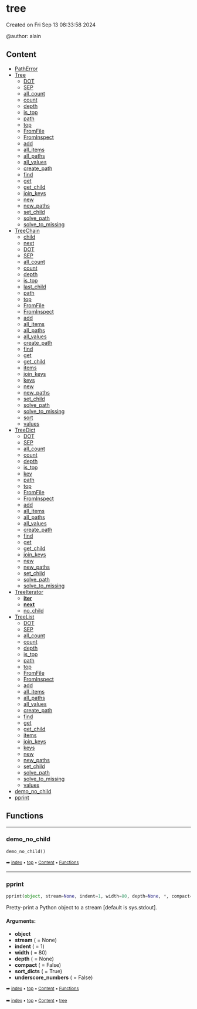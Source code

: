 # tree

Created on Fri Sep 13 08:33:58 2024

@author: alain


## Content

- [PathError](treed-tree-patherror.md#patherror)
- [Tree](treed-tree-tree.md#tree)
  - [DOT](treed-tree-tree.md#dot)
  - [SEP](treed-tree-tree.md#sep)
  - [all_count](treed-tree-tree.md#all_count)
  - [count](treed-tree-tree.md#count)
  - [depth](treed-tree-tree.md#depth)
  - [is_top](treed-tree-tree.md#is_top)
  - [path](treed-tree-tree.md#path)
  - [top](treed-tree-tree.md#top)
  - [FromFile](treed-tree-tree.md#fromfile)
  - [FromInspect](treed-tree-tree.md#frominspect)
  - [add](treed-tree-tree.md#add)
  - [all_items](treed-tree-tree.md#all_items)
  - [all_paths](treed-tree-tree.md#all_paths)
  - [all_values](treed-tree-tree.md#all_values)
  - [create_path](treed-tree-tree.md#create_path)
  - [find](treed-tree-tree.md#find)
  - [get](treed-tree-tree.md#get)
  - [get_child](treed-tree-tree.md#get_child)
  - [join_keys](treed-tree-tree.md#join_keys)
  - [new](treed-tree-tree.md#new)
  - [new_paths](treed-tree-tree.md#new_paths)
  - [set_child](treed-tree-tree.md#set_child)
  - [solve_path](treed-tree-tree.md#solve_path)
  - [solve_to_missing](treed-tree-tree.md#solve_to_missing)
- [TreeChain](treed-tree-treechain.md#treechain)
  - [child](treed-tree-treechain.md#child)
  - [next](treed-tree-treechain.md#next)
  - [DOT](treed-tree-treechain.md#dot)
  - [SEP](treed-tree-treechain.md#sep)
  - [all_count](treed-tree-treechain.md#all_count)
  - [count](treed-tree-treechain.md#count)
  - [depth](treed-tree-treechain.md#depth)
  - [is_top](treed-tree-treechain.md#is_top)
  - [last_child](treed-tree-treechain.md#last_child)
  - [path](treed-tree-treechain.md#path)
  - [top](treed-tree-treechain.md#top)
  - [FromFile](treed-tree-treechain.md#fromfile)
  - [FromInspect](treed-tree-treechain.md#frominspect)
  - [add](treed-tree-treechain.md#add)
  - [all_items](treed-tree-treechain.md#all_items)
  - [all_paths](treed-tree-treechain.md#all_paths)
  - [all_values](treed-tree-treechain.md#all_values)
  - [create_path](treed-tree-treechain.md#create_path)
  - [find](treed-tree-treechain.md#find)
  - [get](treed-tree-treechain.md#get)
  - [get_child](treed-tree-treechain.md#get_child)
  - [items](treed-tree-treechain.md#items)
  - [join_keys](treed-tree-treechain.md#join_keys)
  - [keys](treed-tree-treechain.md#keys)
  - [new](treed-tree-treechain.md#new)
  - [new_paths](treed-tree-treechain.md#new_paths)
  - [set_child](treed-tree-treechain.md#set_child)
  - [solve_path](treed-tree-treechain.md#solve_path)
  - [solve_to_missing](treed-tree-treechain.md#solve_to_missing)
  - [sort](treed-tree-treechain.md#sort)
  - [values](treed-tree-treechain.md#values)
- [TreeDict](treed-tree-treedict.md#treedict)
  - [DOT](treed-tree-treedict.md#dot)
  - [SEP](treed-tree-treedict.md#sep)
  - [all_count](treed-tree-treedict.md#all_count)
  - [count](treed-tree-treedict.md#count)
  - [depth](treed-tree-treedict.md#depth)
  - [is_top](treed-tree-treedict.md#is_top)
  - [key](treed-tree-treedict.md#key)
  - [path](treed-tree-treedict.md#path)
  - [top](treed-tree-treedict.md#top)
  - [FromFile](treed-tree-treedict.md#fromfile)
  - [FromInspect](treed-tree-treedict.md#frominspect)
  - [add](treed-tree-treedict.md#add)
  - [all_items](treed-tree-treedict.md#all_items)
  - [all_paths](treed-tree-treedict.md#all_paths)
  - [all_values](treed-tree-treedict.md#all_values)
  - [create_path](treed-tree-treedict.md#create_path)
  - [find](treed-tree-treedict.md#find)
  - [get](treed-tree-treedict.md#get)
  - [get_child](treed-tree-treedict.md#get_child)
  - [join_keys](treed-tree-treedict.md#join_keys)
  - [new](treed-tree-treedict.md#new)
  - [new_paths](treed-tree-treedict.md#new_paths)
  - [set_child](treed-tree-treedict.md#set_child)
  - [solve_path](treed-tree-treedict.md#solve_path)
  - [solve_to_missing](treed-tree-treedict.md#solve_to_missing)
- [TreeIterator](treed-tree-treeiterator.md#treeiterator)
  - [__iter__](treed-tree-treeiterator.md#__iter__)
  - [__next__](treed-tree-treeiterator.md#__next__)
  - [no_child](treed-tree-treeiterator.md#no_child)
- [TreeList](treed-tree-treelist.md#treelist)
  - [DOT](treed-tree-treelist.md#dot)
  - [SEP](treed-tree-treelist.md#sep)
  - [all_count](treed-tree-treelist.md#all_count)
  - [count](treed-tree-treelist.md#count)
  - [depth](treed-tree-treelist.md#depth)
  - [is_top](treed-tree-treelist.md#is_top)
  - [path](treed-tree-treelist.md#path)
  - [top](treed-tree-treelist.md#top)
  - [FromFile](treed-tree-treelist.md#fromfile)
  - [FromInspect](treed-tree-treelist.md#frominspect)
  - [add](treed-tree-treelist.md#add)
  - [all_items](treed-tree-treelist.md#all_items)
  - [all_paths](treed-tree-treelist.md#all_paths)
  - [all_values](treed-tree-treelist.md#all_values)
  - [create_path](treed-tree-treelist.md#create_path)
  - [find](treed-tree-treelist.md#find)
  - [get](treed-tree-treelist.md#get)
  - [get_child](treed-tree-treelist.md#get_child)
  - [items](treed-tree-treelist.md#items)
  - [join_keys](treed-tree-treelist.md#join_keys)
  - [keys](treed-tree-treelist.md#keys)
  - [new](treed-tree-treelist.md#new)
  - [new_paths](treed-tree-treelist.md#new_paths)
  - [set_child](treed-tree-treelist.md#set_child)
  - [solve_path](treed-tree-treelist.md#solve_path)
  - [solve_to_missing](treed-tree-treelist.md#solve_to_missing)
  - [values](treed-tree-treelist.md#values)
- [demo_no_child](treed-tree---tree.md#demo_no_child)
- [pprint](treed-tree---tree.md#pprint)



## Functions

----------
### demo_no_child



``` python
demo_no_child()
```




<sub>:arrow_right: [index](index.md) :black_small_square: [top](#tree) :black_small_square: [Content](#content) :black_small_square: [Functions](#functions)</sub>



----------
### pprint



``` python
pprint(object, stream=None, indent=1, width=80, depth=None, *, compact=False, sort_dicts=True, underscore_numbers=False)
```

Pretty-print a Python object to a stream [default is sys.stdout].


#### Arguments:
- **object**
- **stream** ( = None)
- **indent** ( = 1)
- **width** ( = 80)
- **depth** ( = None)
- **compact** ( = False)
- **sort_dicts** ( = True)
- **underscore_numbers** ( = False)



<sub>:arrow_right: [index](index.md) :black_small_square: [top](#tree) :black_small_square: [Content](#content) :black_small_square: [Functions](#functions)</sub>



<sub>:arrow_right: [index](index.md) :black_small_square: [top](#tree) :black_small_square: [Content](#content) :black_small_square: [tree](#tree)</sub>

